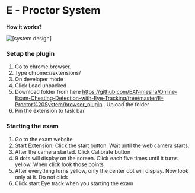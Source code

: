 # E - Proctor System
**How it works?** 

![[system design]](https://github.com/EANimesha/Online-Exam-Cheating-Detection-with-Eye-Tracking/tree/master/E-Proctor%20System/plugin.png)

### Setup the plugin
1. Go to chrome browser.
2. Type chrome://extensions/
3. On developer mode
4. Click Load unpacked
5. Download folder from here https://github.com/EANimesha/Online-Exam-Cheating-Detection-with-Eye-Tracking/tree/master/E-Proctor%20System/browser_plugin . Upload the folder
6. Pin the extension to task bar

### Starting the exam
1. Go to the exam website
2. Start Extension. Click the start button. Wait until the web camera starts.
3. After the camera started. Click Calibrate button
4. 9 dots will display on the screen. Click each five times until it turns yellow. When click look those points 
5. After everything turns yellow, only the center dot will display. Now look only at it. Do not click
6. Click start Eye track when you starting the exam